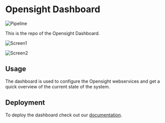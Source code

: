 # Opensight Dashboard
![Pipeline](https://github.com/MichaelProjects/opensight/actions/workflows/dashboard.yml/badge.svg)

This is the repo of the Opensight Dashboard.

![Screen1](/internal/screen1.png)

![Screen2](/internal/screen2.png)

## Usage
The dashboard is used to configure the Opensight webservices and get a quick overview of the current state of the system.

## Deployment
To deploy the dashboard check out our [documentation](https://docs.opensight.io/dashboard/).